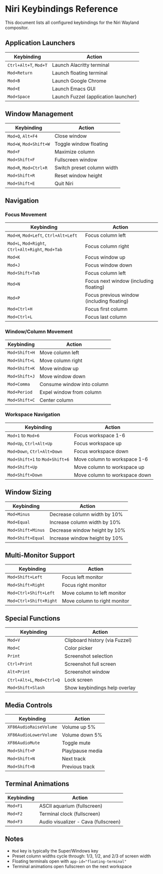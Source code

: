 # Niri Keybindings Reference

This document lists all configured keybindings for the Niri Wayland compositor.

## Application Launchers

| Keybinding | Action |
|------------|--------|
| `Ctrl+Alt+T`, `Mod+T` | Launch Alacritty terminal |
| `Mod+Return` | Launch floating terminal |
| `Mod+B` | Launch Google Chrome |
| `Mod+E` | Launch Emacs GUI |
| `Mod+Space` | Launch Fuzzel (application launcher) |

## Window Management

| Keybinding | Action |
|------------|--------|
| `Mod+Q`, `Alt+F4` | Close window |
| `Mod+W`, `Mod+Shift+W` | Toggle window floating |
| `Mod+F` | Maximize column |
| `Mod+Shift+F` | Fullscreen window |
| `Mod+R`, `Mod+Ctrl+R` | Switch preset column width |
| `Mod+Shift+R` | Reset window height |
| `Mod+Shift+E` | Quit Niri |

## Navigation

### Focus Movement
| Keybinding | Action |
|------------|--------|
| `Mod+H`, `Mod+Left`, `Ctrl+Alt+Left` | Focus column left |
| `Mod+L`, `Mod+Right`, `Ctrl+Alt+Right`, `Mod+Tab` | Focus column right |
| `Mod+K` | Focus window up |
| `Mod+J` | Focus window down |
| `Mod+Shift+Tab` | Focus column left |
| `Mod+N` | Focus next window (including floating) |
| `Mod+P` | Focus previous window (including floating) |
| `Mod+Ctrl+H` | Focus first column |
| `Mod+Ctrl+L` | Focus last column |

### Window/Column Movement
| Keybinding | Action |
|------------|--------|
| `Mod+Shift+H` | Move column left |
| `Mod+Shift+L` | Move column right |
| `Mod+Shift+K` | Move window up |
| `Mod+Shift+J` | Move window down |
| `Mod+Comma` | Consume window into column |
| `Mod+Period` | Expel window from column |
| `Mod+Shift+C` | Center column |

### Workspace Navigation
| Keybinding | Action |
|------------|--------|
| `Mod+1` to `Mod+6` | Focus workspace 1-6 |
| `Mod+Up`, `Ctrl+Alt+Up` | Focus workspace up |
| `Mod+Down`, `Ctrl+Alt+Down` | Focus workspace down |
| `Mod+Shift+1` to `Mod+Shift+6` | Move column to workspace 1-6 |
| `Mod+Shift+Up` | Move column to workspace up |
| `Mod+Shift+Down` | Move column to workspace down |

## Window Sizing

| Keybinding | Action |
|------------|--------|
| `Mod+Minus` | Decrease column width by 10% |
| `Mod+Equal` | Increase column width by 10% |
| `Mod+Shift+Minus` | Decrease window height by 10% |
| `Mod+Shift+Equal` | Increase window height by 10% |

## Multi-Monitor Support

| Keybinding | Action |
|------------|--------|
| `Mod+Shift+Left` | Focus left monitor |
| `Mod+Shift+Right` | Focus right monitor |
| `Mod+Ctrl+Shift+Left` | Move column to left monitor |
| `Mod+Ctrl+Shift+Right` | Move column to right monitor |

## Special Functions

| Keybinding | Action |
|------------|--------|
| `Mod+V` | Clipboard history (via Fuzzel) |
| `Mod+C` | Color picker |
| `Print` | Screenshot selection |
| `Ctrl+Print` | Screenshot full screen |
| `Alt+Print` | Screenshot window |
| `Ctrl+Alt+L`, `Mod+Ctrl+Q` | Lock screen |
| `Mod+Shift+Slash` | Show keybindings help overlay |

## Media Controls

| Keybinding | Action |
|------------|--------|
| `XF86AudioRaiseVolume` | Volume up 5% |
| `XF86AudioLowerVolume` | Volume down 5% |
| `XF86AudioMute` | Toggle mute |
| `Mod+Shift+P` | Play/pause media |
| `Mod+Shift+N` | Next track |
| `Mod+Shift+B` | Previous track |

## Terminal Animations

| Keybinding | Action |
|------------|--------|
| `Mod+F1` | ASCII aquarium (fullscreen) |
| `Mod+F2` | Terminal clock (fullscreen) |
| `Mod+F3` | Audio visualizer - Cava (fullscreen) |

## Notes

- `Mod` key is typically the Super/Windows key
- Preset column widths cycle through: 1/3, 1/2, and 2/3 of screen width
- Floating terminals open with `app-id="floating-terminal"`
- Terminal animations open fullscreen on the next workspace